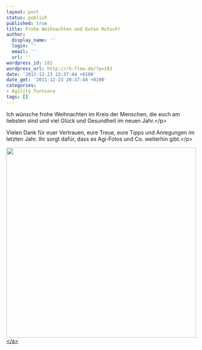 ```yaml
---
layout: post
status: publish
published: true
title: Frohe Weihnachten und Guten Rutsch!
author:
  display_name: ''
  login: ''
  email: ''
  url: ''
wordpress_id: 183
wordpress_url: http://rh-flow.de/?p=183
date: '2011-12-23 22:37:44 +0100'
date_gmt: '2011-12-23 20:37:44 +0100'
categories:
- Agility Turniere
tags: []
---
```

<p>Ich w&uuml;nsche frohe Weihnachten im Kreis der Menschen, die euch am liebsten sind und viel Gl&uuml;ck und Gesundheit im neuen Jahr.<&#47;p></p>
<p>Vielen Dank f&uuml;r euer Vertrauen, eure Treue, eure Tipps und Anregungen im letzten Jahr. Ihr sorgt daf&uuml;r, dass es Agi-Fotos und Co. weiterhin gibt.<&#47;p></p>
<p><a href="http:&#47;&#47;rh-flow.de&#47;wp-content&#47;uploads&#47;Weihnachtsgruesse-2011.jpg"><img class="aligncenter size-medium wp-image-184" src="http:&#47;&#47;rh-flow.de&#47;wp-content&#47;uploads&#47;Weihnachtsgruesse-2011.jpg" alt="" width="500" &#47;><&#47;a></p>
